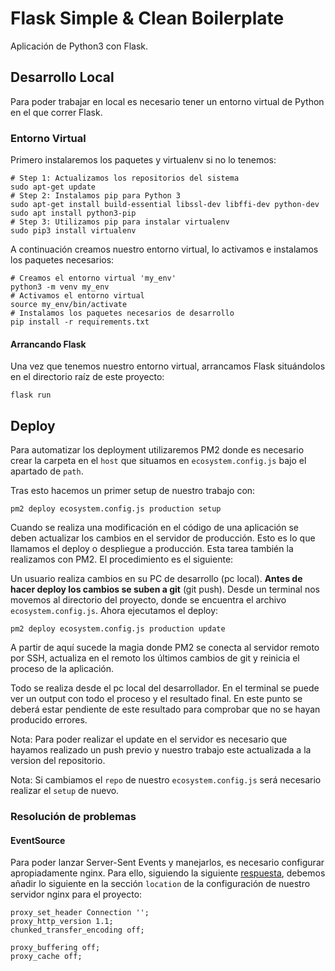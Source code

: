# Flask Simple & Clean Boilerplate

Aplicación de Python3 con Flask.

## Desarrollo Local

Para poder trabajar en local es necesario tener un entorno virtual de Python en el que correr Flask.

### Entorno Virtual

Primero instalaremos los paquetes y virtualenv si no lo tenemos:

```shell
# Step 1: Actualizamos los repositorios del sistema
sudo apt-get update
# Step 2: Instalamos pip para Python 3
sudo apt-get install build-essential libssl-dev libffi-dev python-dev
sudo apt install python3-pip
# Step 3: Utilizamos pip para instalar virtualenv
sudo pip3 install virtualenv 
```

A continuación creamos nuestro entorno virtual, lo activamos e instalamos los paquetes necesarios:

```shell
# Creamos el entorno virtual 'my_env'
python3 -m venv my_env
# Activamos el entorno virtual
source my_env/bin/activate
# Instalamos los paquetes necesarios de desarrollo
pip install -r requirements.txt
```

#### Arrancando Flask

Una vez que tenemos nuestro entorno virtual, arrancamos Flask situándolos en el directorio raíz de este proyecto:

```shell
flask run
```

## Deploy

Para automatizar los deployment utilizaremos PM2 donde es necesario crear la carpeta en el `host` que situamos
en `ecosystem.config.js` bajo el apartado de `path`.

Tras esto hacemos un primer setup de nuestro trabajo con:

```shell
pm2 deploy ecosystem.config.js production setup
```

Cuando se realiza una modificación en el código de una aplicación se deben actualizar los cambios en el servidor de
producción. Esto es lo que llamamos el deploy o despliegue a producción. Esta tarea también la realizamos con PM2. El
procedimiento es el siguiente:

Un usuario realiza cambios en su PC de desarrollo (pc local). **Antes de hacer deploy los cambios se suben a git**
(git push). Desde un terminal nos movemos al directorio del proyecto, donde se encuentra el archivo
`ecosystem.config.js`. Ahora ejecutamos el deploy:

```shell
pm2 deploy ecosystem.config.js production update
```

A partir de aquí sucede la magia donde PM2 se conecta al servidor remoto por SSH, actualiza en el remoto los últimos
cambios de git y reinicia el proceso de la aplicación.

Todo se realiza desde el pc local del desarrollador. En el terminal se puede ver un output con todo el proceso y el
resultado final. En este punto se deberá estar pendiente de este resultado para comprobar que no se hayan producido
errores.

Nota: Para poder realizar el update en el servidor es necesario que hayamos realizado un push previo y nuestro trabajo
este actualizada a la version del repositorio.

Nota: Si cambiamos el `repo` de nuestro `ecosystem.config.js` será necesario realizar el `setup` de nuevo.

### Resolución de problemas

#### EventSource

Para poder lanzar Server-Sent Events y manejarlos, es necesario configurar apropiadamente nginx. Para ello,
siguiendo la siguiente [respuesta](https://stackoverflow.com/a/13673298/6689880), debemos añadir lo siguiente
en la sección `location` de la configuración de nuestro servidor nginx para el proyecto:

```shell
proxy_set_header Connection '';
proxy_http_version 1.1;
chunked_transfer_encoding off;

proxy_buffering off;
proxy_cache off;
```
